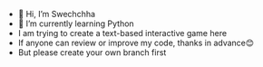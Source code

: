 - 👋 Hi, I’m Swechchha
- 🌱 I’m currently learning Python
- I am trying to create a text-based interactive game here
- If anyone can review or improve my code, thanks in advance😊
- But please create your own branch first

<!---
swechchha27/swechchha27 is a ✨ special ✨ repository because its `README.md` (this file) appears on your GitHub profile.
You can click the Preview link to take a look at your changes.
--->
